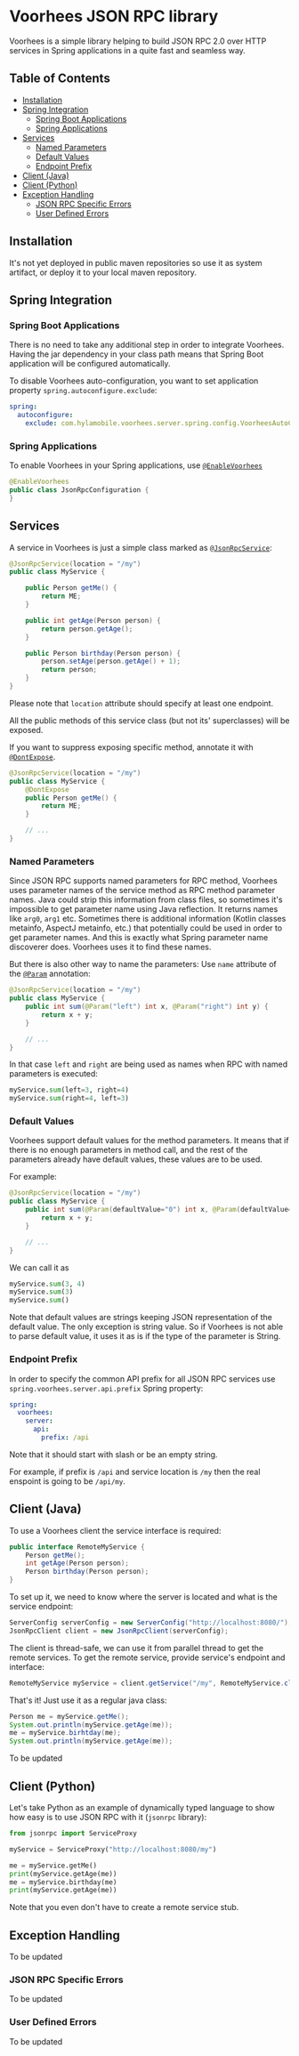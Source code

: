 # Voorhees JSON RPC library

Voorhees is a simple library helping to build JSON RPC 2.0 over HTTP
services in Spring applications in a quite fast and seamless way.

## Table of Contents

  * [Installation](#installation)
  * [Spring Integration](#spring-integration)
    * [Spring Boot Applications](#spring-boot-applications)
    * [Spring Applications](#spring-applications)
  * [Services](#services)
    * [Named Parameters](#named-parameters)
    * [Default Values](#default-values)
    * [Endpoint Prefix](#endpoint-prefix)
  * [Client (Java)](#client-java)
  * [Client (Python)](#client-python)
  * [Exception Handling](#exception-handling)
    * [JSON RPC Specific Errors](#json-rpc-specific-errors)
    * [User Defined Errors](#user-defined-errors)

## Installation

It's not yet deployed in public maven repositories so use it as system
artifact, or deploy it to your local maven repository.

## Spring Integration

### Spring Boot Applications

There is no need to take any additional step in order to integrate
Voorhees. Having the jar dependency in your class path means that
Spring Boot application will be configured automatically.

To disable Voorhees auto-configuration, you want to set application
property `spring.autoconfigure.exclude`:

```yaml
spring:
  autoconfigure:
    exclude: com.hylamobile.voorhees.server.spring.config.VoorheesAutoConfiguration
```

### Spring Applications

To enable Voorhees in your Spring applications, use
[`@EnableVoorhees`](voorhees-server/src/main/kotlin/com/hylamobile/voorhees/server/spring/annotation/EnableVoorhees.kt)

```java
@EnableVoorhees
public class JsonRpcConfiguration {
}
```

## Services

A service in Voorhees is just a simple class marked as
[`@JsonRpcService`](voorhees-server/src/main/kotlin/com/hylamobile/voorhees/server/annotations/JsonRpcService.kt):

```java
@JsonRpcService(location = "/my")
public class MyService {

    public Person getMe() {
        return ME;
    }

    public int getAge(Person person) {
        return person.getAge();
    }

    public Person birthday(Person person) {
        person.setAge(person.getAge() + 1);
        return person;
    }
}
```

Please note that `location` attribute should specify at least one endpoint. 

All the public methods of this service class (but not its' superclasses)
will be exposed.

If you want to suppress exposing specific method, annotate it with
[`@DontExpose`](voorhees-server/src/main/kotlin/com/hylamobile/voorhees/server/annotations/DontExpose.kt).

```java
@JsonRpcService(location = "/my")
public class MyService {
    @DontExpose
    public Person getMe() {
        return ME;
    }

    // ...
}
```

### Named Parameters

Since JSON RPC supports named parameters for RPC method, Voorhees uses
parameter names of the service method as RPC method parameter names.
Java could strip this information from class files, so sometimes it's
impossible to get parameter name using Java reflection. It returns
names like `arg0`, `arg1` etc. Sometimes there is additional information
(Kotlin classes metainfo, AspectJ metainfo, etc.) that potentially could
be used in order to get parameter names. And this is exactly what Spring
parameter name discoverer does. Voorhees uses it to find these names.

But there is also other way to name the parameters: Use `name` attribute
of the [`@Param`](voorhees-server/src/main/kotlin/com/hylamobile/voorhees/server/annotations/Param.kt)
annotation:

```java
@JsonRpcService(location = "/my")
public class MyService {
    public int sum(@Param("left") int x, @Param("right") int y) {
        return x + y;
    }

    // ...
}
```

In that case `left` and `right` are being used as names when RPC with named
parameters is executed:

```python
myService.sum(left=3, right=4)
myService.sum(right=4, left=3)
```

### Default Values

Voorhees support default values for the method parameters. It means that
if there is no enough parameters in method call, and the rest of the
parameters already have default values, these values are to be used.

For example:

```java
@JsonRpcService(location = "/my")
public class MyService {
    public int sum(@Param(defaultValue="0") int x, @Param(defaultValue="1") int y) {
        return x + y;
    }

    // ...
}
```

We can call it as
```python
myService.sum(3, 4)
myService.sum(3)
myService.sum()
```

Note that default values are strings keeping JSON representation of the
default value. The only exception is string value. So if Voorhees is not
able to parse default value, it uses it as is if the type of the
parameter is String.

### Endpoint Prefix

In order to specify the common API prefix for all JSON RPC services use
`spring.voorhees.server.api.prefix` Spring property:

```yaml
spring:
  voorhees:
    server:
      api:
        prefix: /api
```

Note that it should start with slash or be an empty string.

For example, if prefix is `/api` and service location is `/my` then the
real enspoint is going to be `/api/my`.

## Client (Java)

To use a Voorhees client the service interface is required:

```java
public interface RemoteMyService {
    Person getMe();
    int getAge(Person person);
    Person birthday(Person person);
}
```

To set up it, we need to know where the server is located and what is
the service endpoint:

```java
ServerConfig serverConfig = new ServerConfig("http://localhost:8080/");
JsonRpcClient client = new JsonRpcClient(serverConfig);
```

The client is thread-safe, we can use it from parallel thread to get
the remote services. To get the remote service, provide service's
endpoint and interface:

```java
RemoteMyService myService = client.getService("/my", RemoteMyService.class);
```

That's it! Just use it as a regular java class:

```java
Person me = myService.getMe();
System.out.println(myService.getAge(me));
me = myService.birhtday(me);
System.out.println(myService.getAge(me));
```

To be updated

## Client (Python)

Let's take Python as an example of dynamically typed language to show
how easy is to use JSON RPC with it (`jsonrpc` library):

```python
from jsonrpc import ServiceProxy

myService = ServiceProxy("http://localhost:8080/my")

me = myService.getMe()
print(myService.getAge(me))
me = myService.birthday(me)
print(myService.getAge(me))
```

Note that you even don't have to create a remote service stub.

## Exception Handling

To be updated

### JSON RPC Specific Errors

To be updated

### User Defined Errors

To be updated
